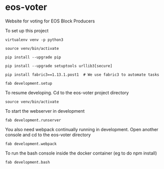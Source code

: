 # eos-voter
Website for voting for EOS Block Producers

To set up this project

```
virtualenv venv -p python3 

source venv/bin/activate

pip install --upgrade pip 

pip install --upgrade setuptools urllib3[secure]

pip install fabric3==1.13.1.post1  # We use fabric3 to automate tasks

fab development.setup
```

To resume developing. Cd to the eos-voter project directory
```
source venv/bin/activate
```

To start the webserver in development

```
fab development.runserver
```

You also need webpack continually running in development. Open another console and cd to the eos-voter directory

```
fab development.webpack
```

To run the bash console inside the docker container (eg to do npm install)
```
fab development.bash
```

